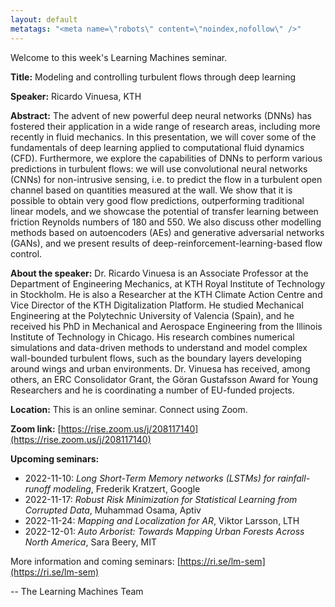 ```yaml
---
layout: default
metatags: "<meta name=\"robots\" content=\"noindex,nofollow\" />"
---
```

Welcome to this week's Learning Machines seminar.

**Title:** Modeling and controlling turbulent flows through deep learning

**Speaker:** Ricardo Vinuesa, KTH

**Abstract:** The advent of new powerful deep neural networks (DNNs) has fostered their application in a wide range of research areas, including more recently in fluid mechanics. In this presentation, we will cover some of the fundamentals of deep learning applied to computational fluid dynamics (CFD). Furthermore, we explore the capabilities of DNNs to perform various predictions in turbulent flows: we will use convolutional neural networks (CNNs) for non-intrusive sensing, i.e. to predict the flow in a turbulent open channel based on quantities measured at the wall. We show that it is possible to obtain very good flow predictions, outperforming traditional linear models, and we showcase the potential of transfer learning between friction Reynolds numbers of 180 and 550. We also discuss other modelling methods based on autoencoders (AEs) and generative adversarial networks (GANs), and we present results of deep-reinforcement-learning-based flow control.

**About the speaker:** Dr. Ricardo Vinuesa is an Associate Professor at the Department of Engineering Mechanics, at KTH Royal Institute of Technology in Stockholm. He is also a Researcher at the KTH Climate Action Centre and Vice Director of the KTH Digitalization Platform. He studied Mechanical Engineering at the Polytechnic University of Valencia (Spain), and he received his PhD in Mechanical and Aerospace Engineering from the Illinois Institute of Technology in Chicago. His research combines numerical simulations and data-driven methods to understand and model complex wall-bounded turbulent flows, such as the boundary layers developing around wings and urban environments. Dr. Vinuesa has received, among others, an ERC Consolidator Grant, the Göran Gustafsson Award for Young Researchers and he is coordinating a number of EU-funded projects.

**Location:** This is an online seminar. Connect using Zoom.

**Zoom link:** [https://rise.zoom.us/j/208117140](https://rise.zoom.us/j/208117140)

**Upcoming seminars:**

* 2022-11-10: *Long Short-Term Memory networks (LSTMs) for rainfall-runoff modeling*, Frederik Kratzert, Google
* 2022-11-17: *Robust Risk Minimization for Statistical Learning from Corrupted Data*, Muhammad Osama, Aptiv
* 2022-11-24: *Mapping and Localization for AR*, Viktor Larsson, LTH
* 2022-12-01: *Auto Arborist: Towards Mapping Urban Forests Across North America*, Sara Beery, MIT

More information and coming seminars: [https://ri.se/lm-sem](https://ri.se/lm-sem)

-- The Learning Machines Team

